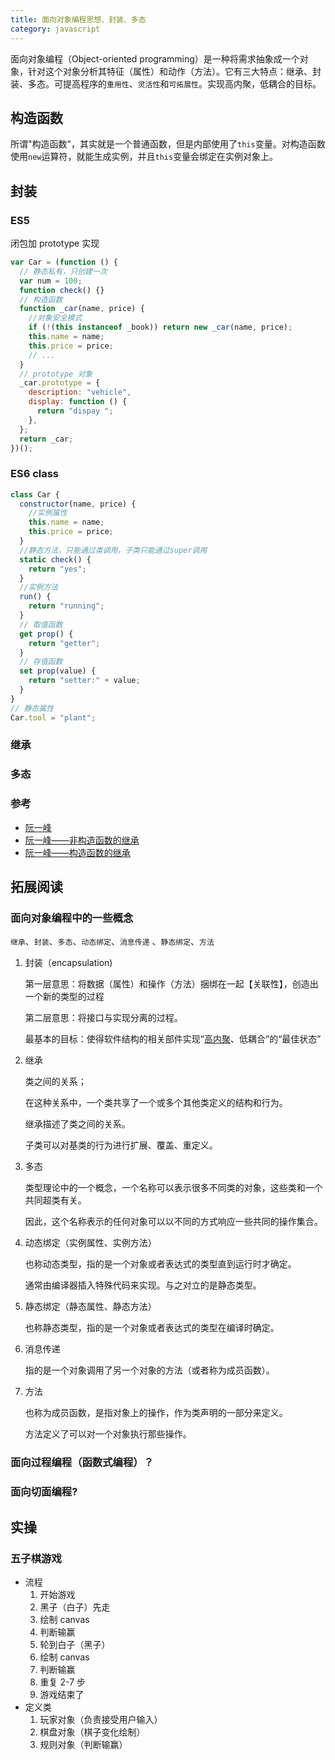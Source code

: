 ```yaml
---
title: 面向对象编程思想、封装、多态
category: javascript
---
```


面向对象编程（Object-oriented programming）是一种将需求抽象成一个对象，针对这个对象分析其特征（属性）和动作（方法）。它有三大特点：继承、封装、多态。可提高程序的`重用性`、`灵活性`和`可拓展性`。实现高内聚，低耦合的目标。

## 构造函数

所谓"构造函数"，其实就是一个普通函数，但是内部使用了`this`变量。对构造函数使用`new`运算符，就能生成实例，并且`this`变量会绑定在实例对象上。

## 封装

### ES5

闭包加 prototype 实现

```js
var Car = (function () {
  // 静态私有，只创建一次
  var num = 100;
  function check() {}
  // 构造函数
  function _car(name, price) {
    //对象安全模式
    if (!(this instanceof _book)) return new _car(name, price);
    this.name = name;
    this.price = price;
    // ...
  }
  // prototype 对象
  _car.prototype = {
    description: "vehicle",
    display: function () {
      return "dispay ";
    },
  };
  return _car;
})();
```

### ES6 class

```js
class Car {
  constructor(name, price) {
    //实例属性
    this.name = name;
    this.price = price;
  }
  //静态方法，只能通过类调用，子类只能通过super调用
  static check() {
    return "yes";
  }
  //实例方法
  run() {
    return "running";
  }
  // 取值函数
  get prop() {
    return "getter";
  }
  // 存值函数
  set prop(value) {
    return "setter:" + value;
  }
}
// 静态属性
Car.tool = "plant";
```

### 继承

### 多态

### 参考

- [阮一峰](http://www.ruanyifeng.com/blog/2010/05/object-oriented_javascript_encapsulation.html)
- [阮一峰——非构造函数的继承](http://www.ruanyifeng.com/blog/2010/05/object-oriented_javascript_inheritance_continued.html)
- [阮一峰——构造函数的继承](http://www.ruanyifeng.com/blog/2010/05/object-oriented_javascript_inheritance.html)

## 拓展阅读

### 面向对象编程中的一些概念

`继承`、`封装`、`多态`、`动态绑定`、`消息传递` 、`静态绑定`、`方法`

1. 封装（encapsulation)

   第一层意思：将数据（属性）和操作（方法）捆绑在一起【关联性】，创造出一个新的类型的过程

   第二层意思：将接口与实现分离的过程。

   最基本的目标：使得软件结构的相关部件实现“[高内聚](https://baike.baidu.com/item/%E9%AB%98%E5%86%85%E8%81%9A/5296411)、低耦合”的“最佳状态”

2. 继承

   类之间的关系；

   在这种关系中，一个类共享了一个或多个其他类定义的结构和行为。

   继承描述了类之间的关系。

   子类可以对基类的行为进行扩展、覆盖、重定义。

3. 多态

   类型理论中的一个概念，一个名称可以表示很多不同类的对象，这些类和一个共同超类有关。

   因此，这个名称表示的任何对象可以以不同的方式响应一些共同的操作集合。

4. 动态绑定（实例属性、实例方法）

   也称动态类型，指的是一个对象或者表达式的类型直到运行时才确定。

   通常由编译器插入特殊代码来实现。与之对立的是静态类型。

5. 静态绑定（静态属性、静态方法）

   也称静态类型，指的是一个对象或者表达式的类型在编译时确定。

6. 消息传递

   指的是一个对象调用了另一个对象的方法（或者称为成员函数）。

7. 方法

   也称为成员函数，是指对象上的操作，作为类声明的一部分来定义。

   方法定义了可以对一个对象执行那些操作。

### 面向过程编程（函数式编程）？

### 面向切面编程?

## 实操

### 五子棋游戏

- 流程
  1. 开始游戏
  2. 黑子（白子）先走
  3. 绘制 canvas
  4. 判断输赢
  5. 轮到白子（黑子）
  6. 绘制 canvas
  7. 判断输赢
  8. 重复 2-7 步
  9. 游戏结束了
- 定义类
  1. 玩家对象（负责接受用户输入）
  2. 棋盘对象（棋子变化绘制）
  3. 规则对象（判断输赢）
